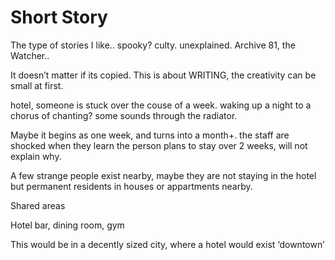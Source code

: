# Short Story

The type of stories I like.. spooky? culty. unexplained. Archive 81, the Watcher..

It doesn’t matter if its copied. This is about WRITING, the creativity can be small at first.

hotel, someone is stuck over the couse of a week. waking up a night to a chorus of chanting? some sounds through the radiator.

Maybe it begins as one week, and turns into a month+. the staff are shocked when they learn the person plans to stay over 2 weeks, will not explain why.

A few strange people exist nearby, maybe they are not staying in the hotel but permanent residents in houses or appartments nearby. 

Shared areas

Hotel bar, dining room, gym

This would be in a decently sized city, where a hotel would exist ‘downtown’